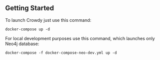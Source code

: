 ## Getting Started

To launch Crowdy just use this command:  

`docker-compose up -d`

For local development purposes use this command, which launches only Neo4j database:  

`docker-compose -f docker-compose-neo-dev.yml up -d`
